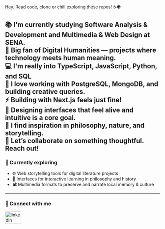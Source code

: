 Hey. Read code, clone or chill exploring these repos! ☕👽

📚 I'm currently studying **Software Analysis & Development** and **Multimedia & Web Design** at SENA.  
🧠 Big fan of **Digital Humanities** — projects where technology meets human meaning.  
💻 I'm really into **TypeScript, JavaScript, Python**, and **SQL**  
💬 I love working with **PostgreSQL**, **MongoDB**, and building creative queries.  
⚡ Building with **Next.js** feels just fine!  
🎨 Designing interfaces that feel alive and intuitive is a core goal.  
🌄 I find inspiration in **philosophy, nature, and storytelling**.  
🙆 Let’s collaborate on something thoughtful. **Reach out!**
---
### 🧩 Currently exploring
- 🌐 Web storytelling tools for digital literature projects  
- 🧩 Interfaces for interactive learning in philosophy and history  
- 📽️ Multimedia formats to preserve and narrate local memory & culture  
---
### 🤝 Connect with me
<div align="left">
  <a href="https://www.linkedin.com/in/carlos-mario-losada-80607918a/" target="_blank">
    <img src="https://raw.githubusercontent.com/maurodesouza/profile-readme-generator/master/src/assets/icons/social/linkedin/default.svg" width="52" height="40" alt="linkedin logo"  />
  </a>
</div>
